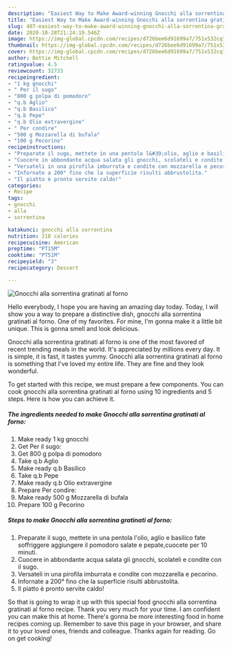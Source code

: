 ```yaml
---
description: "Easiest Way to Make Award-winning Gnocchi alla sorrentina gratinati al forno"
title: "Easiest Way to Make Award-winning Gnocchi alla sorrentina gratinati al forno"
slug: 407-easiest-way-to-make-award-winning-gnocchi-alla-sorrentina-gratinati-al-forno
date: 2020-10-28T21:24:19.546Z
image: https://img-global.cpcdn.com/recipes/d726bee6d91699a7/751x532cq70/gnocchi-alla-sorrentina-gratinati-al-forno-recipe-main-photo.jpg
thumbnail: https://img-global.cpcdn.com/recipes/d726bee6d91699a7/751x532cq70/gnocchi-alla-sorrentina-gratinati-al-forno-recipe-main-photo.jpg
cover: https://img-global.cpcdn.com/recipes/d726bee6d91699a7/751x532cq70/gnocchi-alla-sorrentina-gratinati-al-forno-recipe-main-photo.jpg
author: Bettie Mitchell
ratingvalue: 4.5
reviewcount: 32733
recipeingredient:
- "1 kg gnocchi"
- " Per il sugo"
- "800 g polpa di pomodoro"
- "q.b Aglio"
- "q.b Basilico"
- "q.b Pepe"
- "q.b Olio extravergine"
- " Per condire"
- "500 g Mozzarella di bufala"
- "100 g Pecorino"
recipeinstructions:
- "Preparate il sugo, mettete in una pentola l&#39;olio, aglio e basilico fate soffriggere aggiungere il pomodoro salate e pepate,cuocete per 10 minuti."
- "Cuocere in abbondante acqua salata gli gnocchi, scolateli e condite con il sugo."
- "Versateli in una pirofila imburrata e condite con mozzarella e pecorino."
- "Infornate a 200° fino che la superficie risulti abbrustolita."
- "Il piatto è pronto servite caldo!"
categories:
- Recipe
tags:
- gnocchi
- alla
- sorrentina

katakunci: gnocchi alla sorrentina 
nutrition: 218 calories
recipecuisine: American
preptime: "PT15M"
cooktime: "PT51M"
recipeyield: "3"
recipecategory: Dessert

---
```



![Gnocchi alla sorrentina gratinati al forno](https://img-global.cpcdn.com/recipes/d726bee6d91699a7/751x532cq70/gnocchi-alla-sorrentina-gratinati-al-forno-recipe-main-photo.jpg)

Hello everybody, I hope you are having an amazing day today. Today, I will show you a way to prepare a distinctive dish, gnocchi alla sorrentina gratinati al forno. One of my favorites. For mine, I'm gonna make it a little bit unique. This is gonna smell and look delicious.



Gnocchi alla sorrentina gratinati al forno is one of the most favored of recent trending meals in the world. It's appreciated by millions every day. It is simple, it is fast, it tastes yummy. Gnocchi alla sorrentina gratinati al forno is something that I've loved my entire life. They are fine and they look wonderful.


To get started with this recipe, we must prepare a few components. You can cook gnocchi alla sorrentina gratinati al forno using 10 ingredients and 5 steps. Here is how you can achieve it.

<!--inarticleads1-->

##### The ingredients needed to make Gnocchi alla sorrentina gratinati al forno:

1. Make ready 1 kg gnocchi
1. Get  Per il sugo:
1. Get 800 g polpa di pomodoro
1. Take q.b Aglio
1. Make ready q.b Basilico
1. Take q.b Pepe
1. Make ready q.b Olio extravergine
1. Prepare  Per condire:
1. Make ready 500 g Mozzarella di bufala
1. Prepare 100 g Pecorino




<!--inarticleads2-->

##### Steps to make Gnocchi alla sorrentina gratinati al forno:

1. Preparate il sugo, mettete in una pentola l&#39;olio, aglio e basilico fate soffriggere aggiungere il pomodoro salate e pepate,cuocete per 10 minuti.
1. Cuocere in abbondante acqua salata gli gnocchi, scolateli e condite con il sugo.
1. Versateli in una pirofila imburrata e condite con mozzarella e pecorino.
1. Infornate a 200° fino che la superficie risulti abbrustolita.
1. Il piatto è pronto servite caldo!




So that is going to wrap it up with this special food gnocchi alla sorrentina gratinati al forno recipe. Thank you very much for your time. I am confident you can make this at home. There's gonna be more interesting food in home recipes coming up. Remember to save this page in your browser, and share it to your loved ones, friends and colleague. Thanks again for reading. Go on get cooking!
